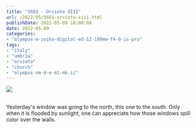 ```yaml
---
title: "5681 - Orvieto XIII"
url: /2022/05/5681-orvieto-xiii.html
publishDate: 2022-05-09 18:00:00
date: 2022-05-09
categories:
- "olympus-m-zuiko-digital-ed-12-100mm-f4-0-is-pro"
tags:
- "italy"
- "umbria"
- "orvieto"
- "church"
- "olympus-om-d-e-m1-mk-ii"
---
```

<div class="container">
<div class="center"><a target="_blank" href="https://d25zfm9zpd7gm5.cloudfront.net/1200x1200/2019/20190905_121507_lr.jpg"><img class="webfeedsFeaturedVisual" src="https://d25zfm9zpd7gm5.cloudfront.net/0600x0600/2019/20190905_121507_lr.jpg" /></a></div>
</div>
<br />

Yesterday's window was going to the north, this one to the
south. Only when it is flooded by sunlight, one can
appreciate how those windows spill color over the walls.
